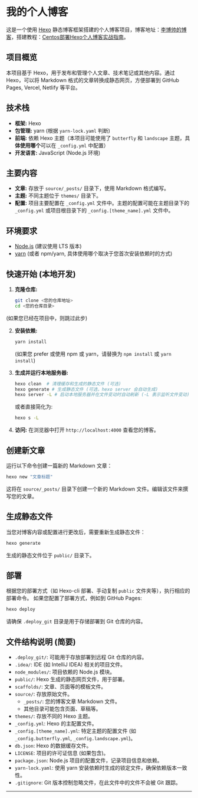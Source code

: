 # 我的个人博客

这是一个使用 [Hexo](https://hexo.io/) 静态博客框架搭建的个人博客项目，博客地址：[李博帅的博客](https://lbs.wiki/)，搭建教程：[Centos部署Hexo个人博客实战指南](https://lbs.wiki/pages/b3552560/)。

## 项目概览

本项目基于 Hexo，用于发布和管理个人文章、技术笔记或其他内容。通过 Hexo，可以将 Markdown 格式的文章转换成静态网页，方便部署到 GitHub Pages, Vercel, Netlify 等平台。

## 技术栈

- **框架:** Hexo
- **包管理:** yarn (根据 `yarn-lock.yaml` 判断)
- **前端:** 依赖 Hexo 主题（本项目可能使用了 `butterfly` 和 `landscape` 主题，具**体使用哪个**可以在 `_config.yml` 中配置）
- **开发语言:** JavaScript (Node.js 环境)

## 主要内容

- **文章:** 存放于 `source/_posts/` 目录下，使用 Markdown 格式编写。
- **主题:** 不同主题位于 `themes/` 目录下。
- **配置:** 项目主要配置在 `_config.yml` 文件中。主题的配置可能在主题目录下的 `_config.yml` 或项目根目录下的 `_config.[theme_name].yml` 文件中。

## 环境要求

- [Node.js](https://nodejs.org/) (建议使用 LTS 版本)
- [yarn](https://yarn.io/installation) (或者 npm/yarn, 具体使用哪个取决于您首次安装依赖时的方式)

## 快速开始 (本地开发)

1.  **克隆仓库:**
    ```bash
    git clone <您的仓库地址>
    cd <您的仓库目录>
    ```
(如果您已经在项目中，则跳过此步)

2.  **安装依赖:**
    ```bash
    yarn install
    ```
    (如果您 prefer 或使用 npm 或 yarn，请替换为 `npm install` 或 `yarn install`)

3.  **生成并运行本地服务器:**
    ```bash
    hexo clean  # 清理缓存和生成的静态文件 (可选)
    hexo generate # 生成静态文件 (可选，hexo server 会自动生成)
    hexo server -L # 启动本地服务器并在文件变动时自动刷新 (-L 表示监听文件变动)
    ```
    或者直接简化为:
    ```bash
    hexo s -L
    ```

4.  **访问:** 在浏览器中打开 `http://localhost:4000` 查看您的博客。

## 创建新文章

运行以下命令创建一篇新的 Markdown 文章：

```bash
hexo new "文章标题"
```
这将在 `source/_posts/` 目录下创建一个新的 Markdown 文件。编辑该文件来撰写您的文章。

## 生成静态文件

当您对博客内容或配置进行更改后，需要重新生成静态文件：

```bash
hexo generate
```
生成的静态文件位于 `public/` 目录下。

## 部署

根据您的部署方式（如 Hexo-cli 部署、手动复制 `public` 文件夹等），执行相应的部署命令。
如果您配置了部署方式，例如到 GitHub Pages:

```bash
hexo deploy
```
请确保 `.deploy_git` 目录是用于存储部署到 Git 仓库的内容。

## 文件结构说明 (简要)

- `.deploy_git/`: 可能用于存放部署到远程 Git 仓库的内容。
- `.idea/`: IDE (如 IntelliJ IDEA) 相关的项目文件。
- `node_modules/`: 项目依赖的 Node.js 模块。
- `public/`: Hexo 生成的静态网页文件，用于部署。
- `scaffolds/`: 文章、页面等的模板文件。
- `source/`: 存放原始文件。
    - `_posts/`: 您的博客文章 Markdown 文件。
    - 其他目录可能包含页面、草稿等。
- `themes/`: 存放不同的 Hexo 主题。
- `_config.yml`: Hexo 的主配置文件。
- `_config.[theme_name].yml`: 特定主题的配置文件 (如 `_config.butterfly.yml`, `_config.landscape.yml`)。
- `db.json`: Hexo 的数据缓存文件。
- `LICENSE`: 项目的许可证信息 (如果包含)。
- `package.json`: Node.js 项目的配置文件，记录项目信息和依赖。
- `yarn-lock.yaml`: 使用 yarn 安装依赖时生成的锁定文件，确保依赖版本一致性。
- `.gitignore`: Git 版本控制忽略文件，在此文件中的文件不会被 Git 跟踪。

---
